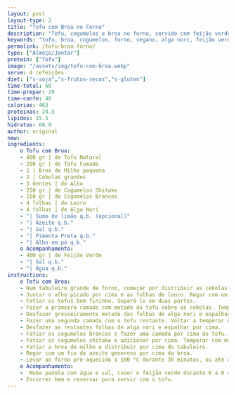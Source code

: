 ```yaml
---
layout: post
layout-type: 2
title: "Tofu com Broa no Forno"
description: "Tofu, cogumelos e broa no forno, servido com feijão verde cozido"
keywords: "tofu, broa, cogumelos, forno, vegano, alga nori, feijão verde, saudável, proteína vegetal, conforto"
permalink: /tofu-broa-forno/
type: ["Almoço/Jantar"]
protein: ["Tofu"]
image: "/assets/img/tofu-com-broa.webp"
serve: 4 refeições
diet: ["s-soja","s-frutos-secos","s-gluten"]
time-total: 60
time-prepar: 20
time-confe: 40
calorias: 463
proteinas: 24.5
lipidos: 15.5
hidratos: 60.9
author: original
new:
ingredients:
    o Tofu com Broa:
    - 400 gr | de Tofu Natural
    - 200 gr | de Tofu Fumado
    - 1 | Broa de Milho pequena
    - 2 | Cebolas grandes
    - 3 dentes | de Alho
    - 250 gr | de Cogumelos Shitake
    - 150 gr | de Cogumelos Brancos
    - 4 folhas | de Louro
    - 4 folhas | de Alga Nori
    - "| Sumo de limão q.b. (opcional)"
    - "| Azeite q.b."
    - "| Sal q.b."
    - "| Pimenta Preta q.b."
    - "| Alho em pó q.b."
    o Acompanhamento:
    - 400 gr | de Feijão Verde
    - "| Sal q.b."
    - "| Água q.b."
instructions:
    o Tofu com Broa:
    - Num tabuleiro grande de forno, começar por distribuir as cebolas em meias-luas no fundo.
    - Juntar o alho picado por cima e as folhas de louro. Regar com um fio de azeite.
    - Fatiar os tofus bem fininho. Separá-lo em duas partes.
    - Fazer a primeira camada com metade do tofu sobre as cebolas. Temperar com sal, pimenta preta e alho em pó.
    - Desfazer grosseiramente metade das folhas de alga nori e espalhar por cima.
    - Fazer uma segunda camada com o tofu restante. Voltar a temperar com sal, pimenta preta e alho em pó.
    - Desfazer as restantes folhas de alga nori e espalhar por cima.
    - Fatiar os cogumelos brancos e fazer uma camada por cima do tofu.
    - Fatiar os cogumelos shitake e adicionar por cima. Temperar com mais um pouco de sal e pimenta.
    - Fatiar a broa de milho e distribuir por cima do tabuleiro.
    - Regar com um fio de azeite generoso por cima da broa.
    - Levar ao forno pré-aquecido a 180 °C durante 30 minutos, ou até a broa estar dourada e estaladiça.
    o Acompanhamento:
    -  Numa panela com água e sal, cozer o feijão verde durante 6 a 8 minutos, até estar tenro mas ainda crocante.
    - Escorrer bem e reservar para servir com o tofu.
---
```


